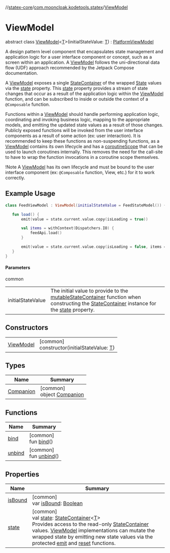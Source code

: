 //[statex-core](../../../index.md)/[com.mooncloak.kodetools.statex](../index.md)/[ViewModel](index.md)

# ViewModel

abstract class [ViewModel](index.md)&lt;[T](index.md)&gt;(initialStateValue: [T](index.md)) : [PlatformViewModel](../-platform-view-model/index.md)

A design pattern level component that encapsulates state management and application logic for a user interface component or concept, such as a screen within an application. A [ViewModel](index.md) follows the uni-directional data flow (UDF) approach recommended by the Jetpack Compose documentation.

A [ViewModel](index.md) exposes a single [StateContainer](../-state-container/index.md) of the wrapped [State](https://developer.android.com/reference/kotlin/androidx/compose/runtime/State.html) values via the [state](state.md) property. This [state](state.md) property provides a stream of state changes that occur as a result of the application logic within the [ViewModel](index.md) function, and can be subscribed to inside or outside the context of a `@Composable` function.

Functions within a [ViewModel](index.md) should handle performing application logic, coordinating and invoking business logic, mapping to the appropriate models, and emitting the updated state values as a result of those changes. Publicly exposed functions will be invoked from the user interface components as a result of some action (ex: user interaction). It is recommended to keep these functions as non-suspending functions, as a [ViewModel](index.md) contains its own lifecycle and has a [coroutineScope](../../../../statex-core/com.mooncloak.kodetools.statex/-view-model/coroutine-scope.md) that can be used to launch coroutines internally. This removes the need for the call-site to have to wrap the function invocations in a coroutine scope themselves.

!Note A [ViewModel](index.md) has its own lifecycle and must be bound to the user interface component (ex: `@Composable` function, View, etc.) for it to work correctly.

##  Example Usage

```kotlin
class FeedViewModel : ViewModel(initialStateValue = FeedStateModel()) {

   fun load() {
       emit(value = state.current.value.copy(isLoading = true))

       val items = withContext(Dispatchers.IO) {
           feedApi.load()
       }

       emit(value = state.current.value.copy(isLoading = false, items = items))
   }
}
```

#### Parameters

common

| | |
|---|---|
| initialStateValue | The initial value to provide to the [mutableStateContainer](../../../../statex-core/com.mooncloak.kodetools.statex/-view-model/mutable-state-container.md) function when constructing the [StateContainer](../-state-container/index.md) instance for the [state](state.md) property. |

## Constructors

| | |
|---|---|
| [ViewModel](-view-model.md) | [common]<br>constructor(initialStateValue: [T](index.md)) |

## Types

| Name | Summary |
|---|---|
| [Companion](-companion/index.md) | [common]<br>object [Companion](-companion/index.md) |

## Functions

| Name | Summary |
|---|---|
| [bind](bind.md) | [common]<br>fun [bind](bind.md)() |
| [unbind](unbind.md) | [common]<br>fun [unbind](unbind.md)() |

## Properties

| Name | Summary |
|---|---|
| [isBound](is-bound.md) | [common]<br>var [isBound](is-bound.md): [Boolean](https://kotlinlang.org/api/latest/jvm/stdlib/kotlin/-boolean/index.html) |
| [state](state.md) | [common]<br>val [state](state.md): [StateContainer](../-state-container/index.md)&lt;[T](index.md)&gt;<br>Provides access to the read-only [StateContainer](../-state-container/index.md) values. [ViewModel](index.md) implementations can mutate the wrapped state by emitting new state values via the protected [emit](../../../../statex-core/com.mooncloak.kodetools.statex/-view-model/emit.md) and [reset](../../../../statex-core/com.mooncloak.kodetools.statex/-view-model/reset.md) functions. |
